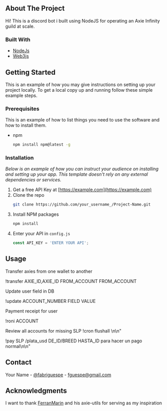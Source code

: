 ## About The Project

Hi! This is a discord bot i built using NodeJS for operating an Axie Infinity guild at scale.


### Built With

* [NodeJs](https://nodejs.org/en/)
* [Web3js](https://web3js.readthedocs.io/)


## Getting Started

This is an example of how you may give instructions on setting up your project locally.
To get a local copy up and running follow these simple example steps.

### Prerequisites

This is an example of how to list things you need to use the software and how to install them.
* npm
  ```sh
  npm install npm@latest -g
  ```

### Installation

_Below is an example of how you can instruct your audience on installing and setting up your app. This template doesn't rely on any external dependencies or services._

1. Get a free API Key at [https://example.com](https://example.com)
2. Clone the repo
   ```sh
   git clone https://github.com/your_username_/Project-Name.git
   ```
3. Install NPM packages
   ```sh
   npm install
   ```
4. Enter your API in `config.js`
   ```js
   const API_KEY = 'ENTER YOUR API';
   ```

## Usage

Transfer axies from one wallet to another

!transfer AXIE_ID,AXIE_ID FROM_ACCOUNT FROM_ACCOUNT

Update user field in DB

!update ACCOUNT_NUMBER FIELD VALUE 

Payment receipt for user

!roni ACCOUNT

Review all accounts for missing SLP
!cron flushall \n\n"


!pay SLP /plata_usd DE_ID/BREED HASTA_ID para hacer un pago normal\n\n"


## Contact

Your Name - [@fabriguespe](https://twitter.com/fabriguespe) - fguespe@gmail.com



## Acknowledgments


I want to thank [FerranMarin](https://github.com/FerranMarin/) and his axie-utils for serving as my inspiration